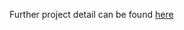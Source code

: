 Further project detail can be found [here](http://media.wix.com/ugd/a1f009_96596886368847ac9ec03dee25eb12af.pdf)
